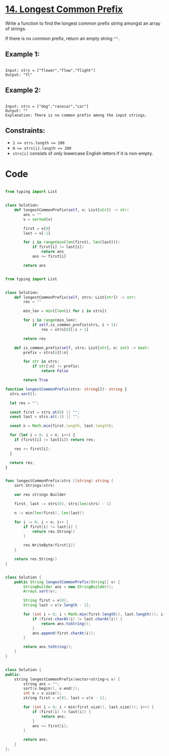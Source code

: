 # [14. Longest Common Prefix](https://leetcode.com/problems/longest-common-prefix/description/)

Write a function to find the longest common prefix string amongst an array of strings.

If there is no common prefix, return an empty string `""`.

## Example 1:

```

Input: strs = ["flower","flow","flight"]
Output: "fl"

```

## Example 2:

```

Input: strs = ["dog","racecar","car"]
Output: ""
Explanation: There is no common prefix among the input strings.

```

## Constraints:

- `1 <= strs.length <= 200`
- `0 <= strs[i].length <= 200`
- `strs[i]` consists of only lowercase English letters if it is non-empty.

# Code

```py

from typing import List


class Solution:
    def longestCommonPrefix(self, v: List[str]) -> str:
        ans = ""
        v = sorted(v)

        first = v[0]
        last = v[-1]

        for i in range(min(len(first), len(last))):
            if first[i] != last[i]:
                return ans
            ans += first[i]

        return ans

```

```py

from typing import List


class Solution:
    def longestCommonPrefix(self, strs: List[str]) -> str:
        res = ""

        min_len = min([len(i) for i in strs])

        for i in range(min_len):
            if self.is_common_prefix(strs, i + 1):
                res = strs[0][:i + 1]

        return res

    def is_common_prefix(self, strs: List[str], n: int) -> bool:
        prefix = strs[0][:n]

        for str in strs:
            if str[:n] != prefix:
                return False

        return True

```

```ts
function longestCommonPrefix(strs: string[]): string {
  strs.sort();

  let res = "";

  const first = strs.at(0) || "";
  const last = strs.at(-1) || "";

  const n = Math.min(first.length, last.length);

  for (let i = 0; i < n; i++) {
    if (first[i] != last[i]) return res;

    res += first[i];
  }

  return res;
}
```

```go

func longestCommonPrefix(strs []string) string {
    sort.Strings(strs)

    var res strings.Builder

    first, last := strs[0], strs[len(strs) - 1]

    n := min(len(first), len(last))

    for i := 0; i < n; i++ {
        if first[i] != last[i] {
            return res.String()
        }

        res.WriteByte(first[i])
    }

    return res.String()
}
```

```java

class Solution {
    public String longestCommonPrefix(String[] v) {
        StringBuilder ans = new StringBuilder();
        Arrays.sort(v);

        String first = v[0];
        String last = v[v.length - 1];

        for (int i = 0; i < Math.min(first.length(), last.length()); i++) {
            if (first.charAt(i) != last.charAt(i)) {
                return ans.toString();
            }
            ans.append(first.charAt(i));
        }

        return ans.toString();
    }
}

```

```cpp

class Solution {
public:
    string longestCommonPrefix(vector<string>& v) {
        string ans = "";
        sort(v.begin(), v.end());
        int n = v.size();
        string first = v[0], last = v[n - 1];

        for (int i = 0; i < min(first.size(), last.size()); i++) {
            if (first[i] != last[i]) {
                return ans;
            }
            ans += first[i];
        }

        return ans;
    }
};

```
